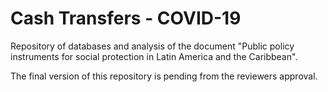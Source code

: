 # Cash Transfers - COVID-19

Repository of databases and analysis of the document "Public policy instruments for social protection in Latin America and the Caribbean".

The final version of this repository is pending from the reviewers approval.
